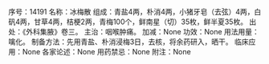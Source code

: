 序号：14191
名称：冰梅散
组成：青盐4两，朴消4两，小猪牙皂（去弦）4两，白矾4两，甘草4两，桔梗2两，青梅100个，鲜南星（切）35枚，鲜半夏35枚。
出处：《外科集腋》卷三。
主治：咽喉肿痛。
加减：None
功效：None
用法用量：噙化。
制备方法：先用青盐、朴消浸梅3日，去核，将余药研入，晒干。
临床应用：None
各家论述：None
用药禁忌：None
附注：None

